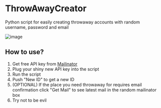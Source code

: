 # ThrowAwayCreator
Python script for easily creating throwaway accounts with random username, password and email

![image](https://dl.dropboxusercontent.com/u/28304305/tac_example.png)

## How to use?
1. Get free API key from [Mailinator](https://mailinator.com/)
2. Plug your shiny new API key into the script
3. Run the script
4. Push "New ID" to get a new ID
5. (OPTIONAL) If the place you need throwaway for requires email confirmation click "Get Mail" to see latest mail in the random mailinator box
6. Try not to be evil
